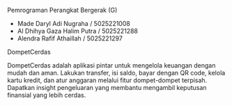 Pemrograman Perangkat Bergerak (G)

- Made Daryl Adi Nugraha		/	5025221008
- Al Dhihya Gaza Halim Putra 	/	5025221288
- Alendra Rafif Athaillah		/	5025221297

DompetCerdas

DompetCerdas adalah aplikasi pintar untuk mengelola keuangan dengan mudah dan aman. Lakukan transfer, isi saldo, bayar dengan QR code, kelola kartu kredit, dan atur anggaran melalui fitur dompet-dompet terpisah. Dapatkan insight pengeluaran yang membantu mengambil keputusan finansial yang lebih cerdas.
